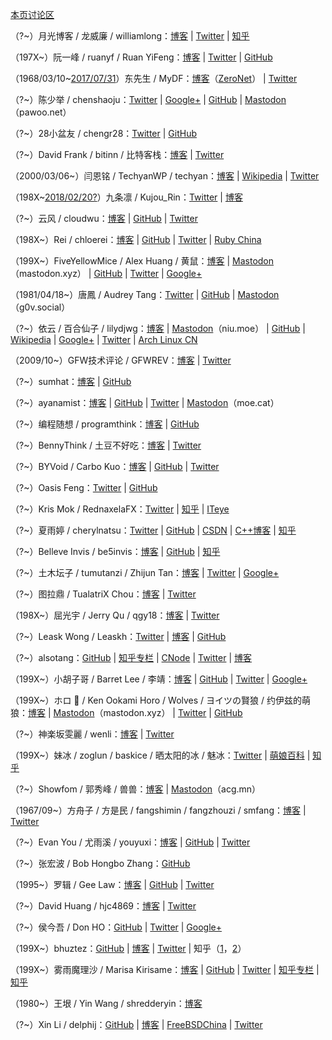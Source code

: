 [本页讨论区](https://github.com/XX-net/XX-Net-dev/issues/85)

（?~）月光博客 / 龙威廉 / williamlong：[博客](http://www.williamlong.info) | [Twitter](https://twitter.com/williamlong) | [知乎](https://www.zhihu.com/people/22a2fc9082afa9c61310e1c9f0dfabb1)

（197X~）阮一峰 / ruanyf / Ruan YiFeng：[博客](http://www.ruanyifeng.com/blog) | [Twitter](https://twitter.com/ruanyf) | [GitHub](https://github.com/ruanyf)

（1968/03/10~[2017/07/31](https://twitter.com/sue9101/status/891947730020454400)）东先生 / MyDF：[博客](https://www.zerogate.tk/mydf.bit/)（[ZeroNet](https://zeronet.io)） | [Twitter](https://twitter.com/MyDF)

（?~）陈少举 / chenshaoju：[Twitter](https://twitter.com/chenshaoju) | [Google+](https://plus.google.com/108281241220294160411) | [GitHub](https://github.com/chenshaoju) | [Mastodon](https://pawoo.net/@chenshaoju)（pawoo.net）

（?~）28小盆友 / chengr28：[Twitter](https://twitter.com/chengr28) | [GitHub](https://github.com/chengr28)

（?~）David Frank / bitinn / 比特客栈：[博客](https://bitinn.net) | [Twitter](https://twitter.com/bitinn)

（2000/03/06~）闫恩铭 / TechyanWP / techyan：[博客](https://techyan.me/) | [Wikipedia](https://zh.wikipedia.org/wiki/User:Techyan) | [Twitter](https://twitter.com/TechyanWP)

（198X~[2018/02/20?](https://twitter.com/dou4cc/status/971176053686325248)）九条凛 / Kujou_Rin：[Twitter](https://twitter.com/kujou_rin) | [博客](https://kujourin.com)

（?~）云风 / cloudwu：[博客](https://blog.codingnow.com) | [GitHub](https://github.com/cloudwu) | [Twitter](https://twitter.com/cloudwu)

（198X~）Rei / chloerei：[博客](http://chloerei.com/posts/) | [GitHub](https://github.com/chloerei) | [Twitter](https://twitter.com/chloerei) | [Ruby China](https://ruby-china.org/Rei)

（199X~）FiveYellowMice / Alex Huang / 黄鼠：[博客](https://fiveyellowmice.com) | [Mastodon](https://mastodon.xyz/@FiveYellowMice)（mastodon.xyz） | [GitHub](https://github.com/FiveYellowMice) | [Twitter](https://twitter.com/FiveYellowMice) | [Google+](https://plus.google.com/112855887065747609809)

（1981/04/18~）唐鳳 / Audrey Tang：[Twitter](https://twitter.com/audreyt) | [GitHub](https://github.com/audreyt) | [Mastodon](https://g0v.social/@au)（g0v.social）

（?~）依云 / 百合仙子 / lilydjwg：[博客](https://blog.lilydjwg.me/) | [Mastodon](https://niu.moe/@lilydjwg)（niu.moe） | [GitHub](https://github.com/lilydjwg) | [Wikipedia](https://zh.wikipedia.org/wiki/User:Lilydjwg) | [Google+](https://plus.google.com/105121709349802928154) | [Twitter](https://twitter.com/lilydjwg) | [Arch Linux CN](https://bbs.archlinuxcn.org/search.php?action=search&keywords=*&author=%E4%BE%9D%E4%BA%91&search_in=0&sort_by=0&sort_dir=DESC&show_as=posts&search=%E6%8F%90%E4%BA%A4)

（2009/10~）GFW技术评论 / GFWREV：[博客](https://gfwrev.blogspot.com) | [Twitter](https://twitter.com/gfwrev)

（?~）sumhat：[博客](https://leonax.net) | [GitHub](https://github.com/sumhat)

（?~）ayanamist：[博客](http://blog.ayanamist.com) | [GitHub](https://github.com/ayanamist) | [Twitter](https://twitter.com/ayanamist) | [Mastodon](https://moe.cat/@ayanamist)（moe.cat）

（?~）编程随想 / programthink：[博客](https://program-think.blogspot.com) | [GitHub](https://github.com/programthink)

（?~）BennyThink / 土豆不好吃：[博客](https://www.bennythink.com) | [Twitter](https://twitter.com/BennyThinks)

（?~）BYVoid / Carbo Kuo：[博客](https://www.byvoid.com) | [GitHub](https://github.com/BYVoid) | [Twitter](https://twitter.com/byvoid)

（?~）Oasis Feng：[Twitter](https://twitter.com/oasisfeng) | [GitHub](https://github.com/oasisfeng)

（?~）Kris Mok / RednaxelaFX：[Twitter](https://twitter.com/rednaxelafx) | [知乎](https://www.zhihu.com/people/a06cfb38e37dac1658e6457df4d7f032) | [ITeye](http://rednaxelafx.iteye.com)

（?~）夏雨婷 / cherylnatsu：[Twitter](https://twitter.com/cherylnatsu) | [GitHub](https://github.com/zooxyt) | [CSDN](http://blog.csdn.net/cherylnatsu) | [C++博客](http://www.cppblog.com/wuwu) | [知乎](https://www.zhihu.com/people/899d4d857cd231912912c5ba5c411440)

（?~）Belleve Invis / be5invis：[博客](https://typeof.net) | [GitHub](https://github.com/be5invis) | [知乎](https://www.zhihu.com/people/b6d28ac2b88b7f230552bab4a0aceaca)

（?~）土木坛子 / tumutanzi / Zhijun Tan：[博客](https://tumutanzi.com) | [Twitter](https://twitter.com/tumutanzi) | [Google+](https://plus.google.com/116527737108046288919)

（?~）图拉鼎 / TualatriX Chou：[博客](https://imtx.me) | [Twitter](https://twitter.com/tualatrix)

（198X~）屈光宇 / Jerry Qu / qgy18：[博客](https://imququ.com) | [Twitter](https://twitter.com/qgy18)

（?~）Leask Wong / Leaskh：[Twitter](https://twitter.com/Leaskh) | [博客](https://leaskh.com) | [GitHub](https://github.com/leask)

（?~）alsotang：[GitHub](https://github.com/alsotang) | [知乎专栏](https://zhuanlan.zhihu.com/alsotang) | [CNode](https://cnodejs.org/user/alsotang) | [Twitter](https://twitter.com/alsotang) | [博客](http://fxck.it)

（199X~）小胡子哥 / Barret Lee / 李靖：[博客](http://www.barretlee.com/entry/) | [GitHub](https://github.com/barretlee) | [Twitter](https://twitter.com/barret_china) | [Google+](https://plus.google.com/112634278852964994392)

（199X~）ホロ 🐺 / Ken Ookami Horo / Wolves / ヨイツの賢狼 / 约伊兹的萌狼：[博客](https://blog.yoitsu.moe) | [Mastodon](https://mastodon.xyz/@Ken_Ookami_Horo)（mastodon.xyz） | [Twitter](https://twitter.com/Ken_Ookami_Horo) | [GitHub](https://github.com/KenOokamiHoro)

（?~）神楽坂雯麗 / wenli：[博客](http://wenli.moe) | [Twitter](https://twitter.com/wenli)

（199X~）妹冰 / zoglun / baskice / 晒太阳的冰 / 魅冰：[Twitter](https://twitter.com/zoglun) | [萌娘百科](https://zh.moegirl.org/User:Baskice) | [知乎](https://www.zhihu.com/people/4a82718ab6b35379417aaa66c79e5eaa)

（?~）Showfom / 郭秀峰 / 兽兽：[博客](https://sb.sb) | [Mastodon](https://acg.mn/@Showfom)（acg.mn）

（1967/09~）方舟子 / 方是民 / fangshimin / fangzhouzi / smfang：[博客](http://www.xysblogs.org/fangzhouzi) | [Twitter](https://twitter.com/fangshimin)

（?~）Evan You / 尤雨溪 / youyuxi：[博客](http://blog.evanyou.me) | [GitHub](https://github.com/yyx990803) | [Twitter](https://twitter.com/youyuxi)

（?~）张宏波 / Bob Hongbo Zhang：[GitHub](https://github.com/bobzhang)

（1995~）罗辑 / Gee Law：[博客](https://geelaw.blog) | [GitHub](https://github.com/GeeLaw) | [Twitter](https://twitter.com/geelaw95)

（?~）David Huang / hjc4869：[博客](http://hjc.im) | [Twitter](https://twitter.com/hjc4869)

（?~）侯今吾 / Don HO：[GitHub](https://github.com/donho) | [Twitter](https://twitter.com/ho_don) | [Google+](https://plus.google.com/101418339519311717281)

（199X~）bhuztez：[GitHub](https://github.com/bhuztez) | [博客](https://bhuztez.github.io) | [Twitter](https://twitter.com/bhuztez) | 知乎（[1](https://www.zhihu.com/people/bhuztez)，[2](https://www.zhihu.com/people/f4045c494998df3d83147df43a839653)）

（199X~）雾雨魔理沙 / Marisa Kirisame：[博客](http://marisa.moe) | [GitHub](https://github.com/MarisaKirisame) | [Twitter](https://twitter.com/MarisaVeryMoe) | [知乎专栏](https://zhuanlan.zhihu.com/marisa) | [知乎](https://www.zhihu.com/people/0251012c87c2d3f56ac34de7d71cdcbc)

（1980~）王垠 / Yin Wang / shredderyin：[博客](http://theschemer.org/tag/%E7%8E%8B%E5%9E%A0)

（?~）Xin Li / delphij：[GitHub](https://github.com/delphij) | [博客](https://blog.delphij.net) | [FreeBSDChina](https://wiki.freebsdchina.org/user/delphij) | [Twitter](https://twitter.com/delphij)